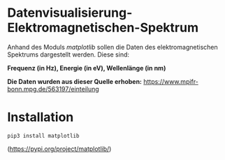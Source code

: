 # Datenvisualisierung-Elektromagnetischen-Spektrum

Anhand des Moduls *matplotlib* sollen die Daten des elektromagnetischen Spektrums dargestellt werden.
Diese sind:
    
   **Frequenz (in Hz), Energie (in eV), Wellenlänge (in nm)**

**Die Daten wurden aus dieser Quelle erhoben:** https://www.mpifr-bonn.mpg.de/563197/einteilung


# Installation

    pip3 install matplotlib

(https://pypi.org/project/matplotlib/)
